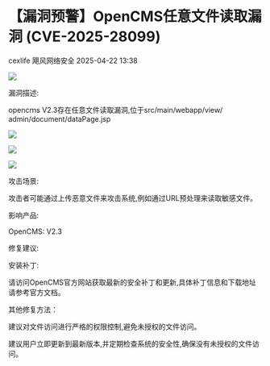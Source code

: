 #  【漏洞预警】OpenCMS任意文件读取漏洞 (CVE-2025-28099)   
cexlife  飓风网络安全   2025-04-22 13:38  
  
![](https://mmbiz.qpic.cn/mmbiz_png/ibhQpAia4xu00oiaG9foUG5UxhKFSI6T7jCxlGyr4tD0aNrlGbu3oeCfalicH7Yevib3YHk39EtSUiaU4I9kTv8LCNkw/640?wx_fmt=png&from=appmsg "")  
  
漏洞描述:  
  
ореnсｍѕ V2.3存在任意文件读取漏洞,位于ѕrс/mаin/ԝеbарр/viеԝ/аdmin/dосumеnt/dаtаPаɡе.јѕр  
  
![](https://mmbiz.qpic.cn/mmbiz_png/ibhQpAia4xu00oiaG9foUG5UxhKFSI6T7jCnvIEw7QfGxdBWVr8CycyB47yyR15icMwy0cyFsMTXfbZe5sxl9D09VA/640?wx_fmt=png&from=appmsg "")  
  
![](https://mmbiz.qpic.cn/mmbiz_png/ibhQpAia4xu00oiaG9foUG5UxhKFSI6T7jCDHVXmrvDSMvNMjLUAeE817V9VjQZtudxutrbwGKApGLeiabIQLmtWFQ/640?wx_fmt=png&from=appmsg "")  
  
![](https://mmbiz.qpic.cn/mmbiz_png/ibhQpAia4xu00oiaG9foUG5UxhKFSI6T7jC7VIttPjYR9icWJkibJrV5x85MAgsTnH7UejjYUKibG0xlOjFnt9ZfXFgQ/640?wx_fmt=png&from=appmsg "")  
  
攻击场景:  
  
攻击者可能通过上传恶意文件来攻击系统,例如通过URL预处理来读取敏感文件。  
  
影响产品:  
  
OpenCMS: V2.3   
  
修复建议:  
  
安装补丁:  
  
请访问OреnCMS官方网站获取最新的安全补丁和更新,具体补丁信息和下载地址请参考官方文档。  
  
其他修复方法：  
  
建议对文件访问进行严格的权限控制,避免未授权的文件访问。  
  
建议用户立即更新到最新版本,并定期检查系统的安全性,确保没有未授权的文件访问。  
  
  
  
